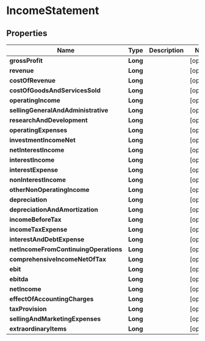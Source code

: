 # IncomeStatement

## Properties
Name | Type | Description | Notes
------------ | ------------- | ------------- | -------------
**grossProfit** | **Long** |  |  [optional]
**revenue** | **Long** |  |  [optional]
**costOfRevenue** | **Long** |  |  [optional]
**costOfGoodsAndServicesSold** | **Long** |  |  [optional]
**operatingIncome** | **Long** |  |  [optional]
**sellingGeneralAndAdministrative** | **Long** |  |  [optional]
**researchAndDevelopment** | **Long** |  |  [optional]
**operatingExpenses** | **Long** |  |  [optional]
**investmentIncomeNet** | **Long** |  |  [optional]
**netInterestIncome** | **Long** |  |  [optional]
**interestIncome** | **Long** |  |  [optional]
**interestExpense** | **Long** |  |  [optional]
**nonInterestIncome** | **Long** |  |  [optional]
**otherNonOperatingIncome** | **Long** |  |  [optional]
**depreciation** | **Long** |  |  [optional]
**depreciationAndAmortization** | **Long** |  |  [optional]
**incomeBeforeTax** | **Long** |  |  [optional]
**incomeTaxExpense** | **Long** |  |  [optional]
**interestAndDebtExpense** | **Long** |  |  [optional]
**netIncomeFromContinuingOperations** | **Long** |  |  [optional]
**comprehensiveIncomeNetOfTax** | **Long** |  |  [optional]
**ebit** | **Long** |  |  [optional]
**ebitda** | **Long** |  |  [optional]
**netIncome** | **Long** |  |  [optional]
**effectOfAccountingCharges** | **Long** |  |  [optional]
**taxProvision** | **Long** |  |  [optional]
**sellingAndMarketingExpenses** | **Long** |  |  [optional]
**extraordinaryItems** | **Long** |  |  [optional]
